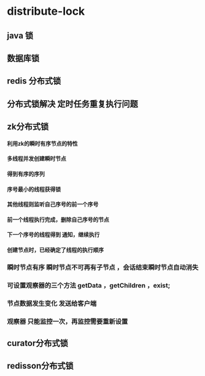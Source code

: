 # distribute-lock
## java 锁 
## 数据库锁 
## redis 分布式锁
## 分布式锁解决 定时任务重复执行问题 
## zk分布式锁
#### 利用zk的瞬时有序节点的特性
#### 多线程并发创建瞬时节点
#### 得到有序的序列 
#### 序号最小的线程获得锁
#### 其他线程则监听自己序号的前一个序号
####  前一个线程执行完成，删除自己序号的节点
#### 下一个序号的线程得到 通知，继续执行
####  创建节点时，已经确定了线程的执行顺序
### 瞬时节点有序 瞬时节点不可再有子节点 ，会话结束瞬时节点自动消失 
### 可设置观察器的三个方法  getData ，getChildren ，exist;
### 节点数据发生变化 发送给客户端
### 观察器 只能监控一次，再监控需要重新设置
## curator分布式锁 
## redisson分布式锁  
  
